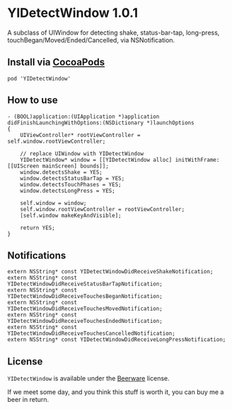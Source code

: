 YIDetectWindow 1.0.1
====================

A subclass of UIWindow for detecting shake, status-bar-tap, long-press, touchBegan/Moved/Ended/Cancelled, via NSNotification.

Install via [CocoaPods](http://cocoapods.org/)
----------

```
pod 'YIDetectWindow'
```

How to use
----------

```
- (BOOL)application:(UIApplication *)application didFinishLaunchingWithOptions:(NSDictionary *)launchOptions
{
    UIViewController* rootViewController = self.window.rootViewController;
    
    // replace UIWindow with YIDetectWindow
    YIDetectWindow* window = [[YIDetectWindow alloc] initWithFrame:[[UIScreen mainScreen] bounds]];
    window.detectsShake = YES;
    window.detectsStatusBarTap = YES;
    window.detectsTouchPhases = YES;
    window.detectsLongPress = YES;
    
    self.window = window;
    self.window.rootViewController = rootViewController;
    [self.window makeKeyAndVisible];
    
    return YES;
}
```

Notifications
-------------

```
extern NSString* const YIDetectWindowDidReceiveShakeNotification;
extern NSString* const YIDetectWindowDidReceiveStatusBarTapNotification;
extern NSString* const YIDetectWindowDidReceiveTouchesBeganNotification;
extern NSString* const YIDetectWindowDidReceiveTouchesMovedNotification;
extern NSString* const YIDetectWindowDidReceiveTouchesEndedNotification;
extern NSString* const YIDetectWindowDidReceiveTouchesCancelledNotification;
extern NSString* const YIDetectWindowDidReceiveLongPressNotification;
```

License
-------
`YIDetectWindow` is available under the [Beerware](http://en.wikipedia.org/wiki/Beerware) license.

If we meet some day, and you think this stuff is worth it, you can buy me a beer in return.